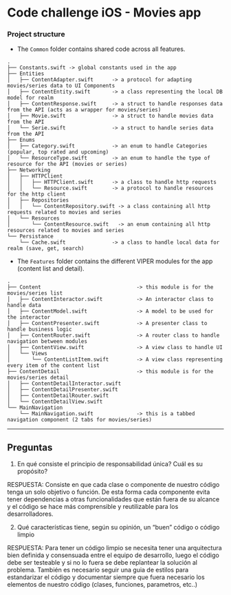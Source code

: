 # Code challenge iOS - Movies app

### Project structure

* The `Common` folder contains shared code across all features.

```
.
├── Constants.swift -> global constants used in the app
├── Entities
│   ├── ContentAdapter.swift      -> a protocol for adapting movies/series data to UI Components
│   ├── ContentEntity.swift       -> a class representing the local DB model for realm
│   ├── ContentResponse.swift     -> a struct to handle responses data from the API (acts as a wrapper for movies/series)
│   ├── Movie.swift               -> a struct to handle movies data from the API
│   └── Serie.swift               -> a struct to handle series data from the API
├── Enums
│   ├── Category.swift            -> an enum to handle Categories (popular, top rated and upcoming)
│   └── ResourceType.swift        -> an enum to handle the type of resource for the API (movies or series)
├── Networking
│   ├── HTTPClient
│   │   ├── HTTPClient.swift      -> a class to handle http requests
│   │   └── Resource.swift        -> a protocol to handle resources for the http client
│   ├── Repositories
│   │   └── ContentRepository.swift -> a class containing all http requests related to movies and series
│   └── Resources
│       └── ContentResource.swift   -> an enum containing all http resources related to movies and series
└── Persistance
    └── Cache.swift               -> a class to handle local data for realm (save, get, search)
```

* The `Features` folder contains the different VIPER modules for the app (content list and detail).

```
.
├── Content                               -> this module is for the movies/series list
│   ├── ContentInteractor.swift           -> An interactor class to handle data
│   ├── ContentModel.swift                -> A model to be used for the interactor
│   ├── ContentPresenter.swift            -> A presenter class to handle business logic
│   ├── ContentRouter.swift               -> A router class to handle navigation between modules
│   ├── ContentView.swift                 -> A view class to handle UI
│   └── Views
│       └── ContentListItem.swift         -> A view class representing every item of the content list
├── ContentDetail                         -> this module is for the movies/series detail
│   ├── ContentDetailInteractor.swift
│   ├── ContentDetailPresenter.swift
│   ├── ContentDetailRouter.swift
│   └── ContentDetailView.swift
└── MainNavigation
    └── MainNavigation.swift              -> this is a tabbed navigation component (2 tabs for movies/series)

```

---

## Preguntas

1. En qué consiste el principio de responsabilidad única? Cuál es su propósito?

RESPUESTA: Consiste en que cada clase o componente de nuestro código tenga un solo objetivo o función. De esta forma cada componente evita tener dependencias a otras funcionalidades que están fuera de su alcance y el código se hace más comprensible y reutilizable para los desarrolladores.

2. Qué características tiene, según su opinión, un “buen” código o código limpio

RESPUESTA: Para tener un código limpio se necesita tener una arquitectura bien definida y consensuada entre el equipo de desarrollo, luego el código debe ser testeable y si no lo fuera se debe replantear la solución al problema. También es necesario seguir una guia de estilos para estandarizar el código y documentar siempre que fuera necesario los elementos de nuestro código (clases, funciones, parametros, etc..)
